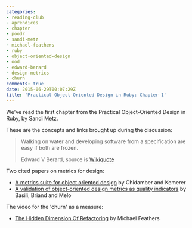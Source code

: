 ```yaml
---
categories:
- reading-club
- aprendices
- chapter
- poodr
- sandi-metz
- michael-feathers
- ruby
- object-oriented-design
- ood
- edward-berard
- design-metrics
- churn
comments: true
date: 2015-06-29T00:07:29Z
title: 'Practical Object-Oriented Design in Ruby: Chapter 1'
---
```


We've read the first chapter from the Practical Object-Oriented Design in Ruby, by Sandi Metz.

These are the concepts and links brought up during the discussion:

> Walking on water and developing software from a specification are easy if both are frozen.
>
> Edward V Berard, source is [Wikiquote](https://en.wikiquote.org/wiki/Edward_V._Berard)

Two cited papers on metrics for design:

  * [A metrics suite for object oriented design][metrics-suite-for-ood-chidamber-kemerer] by Chidamber and Kemerer
  * [A validation of object-oriented design metrics as quality indicators][validation-of-ood-metrics] by Basili, Briand and Melo


 The video for the 'churn' as a measure:

  * [The Hidden Dimension Of Refactoring][the-hidden-dimension-of-refactoring] by Michael Feathers


[metrics-suite-for-ood-chidamber-kemerer]: http://www.pitt.edu/~ckemerer/CK%20research%20papers/MetricForOOD_ChidamberKemerer94.pdf

[validation-of-ood-metrics]: http://www.cs.umd.edu/~basili/publications/technical/T102.pdf

[the-hidden-dimension-of-refactoring]: http://www.ustream.tv/recorded/61483799
